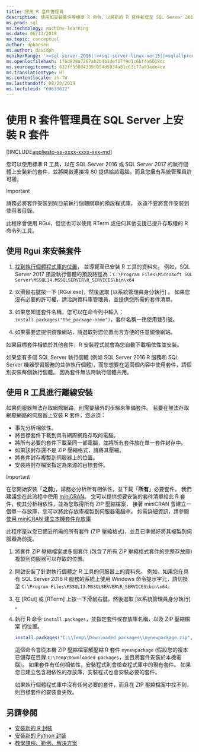 ```yaml
---
title: 使用 R 套件管理員
description: 使用如安裝套件等標準 R 命令，以將新的 R 套件新增至 SQL Server 2016 R Services 或 SQL Server Machine Learning Services (資料庫內)。
ms.prod: sql
ms.technology: machine-learning
ms.date: 06/13/2019
ms.topic: conceptual
author: dphansen
ms.author: davidph
monikerRange: '>=sql-server-2016||>=sql-server-linux-ver15||=sqlallproducts-allversions'
ms.openlocfilehash: 1f6d828a7267ab2b4b1def17f9d1c6bf4a6018dc
ms.sourcegitcommit: 632ff55084339f054d5934a81c63c77a93ede4ce
ms.translationtype: HT
ms.contentlocale: zh-TW
ms.lasthandoff: 08/20/2019
ms.locfileid: "69633612"
---
```

# <a name="use-r-package-managers-to-install-r-packages-on-sql-server"></a>使用 R 套件管理員在 SQL Server 上安裝 R 套件
[!INCLUDE[appliesto-ss-xxxx-xxxx-xxx-md](../../includes/appliesto-ss-xxxx-xxxx-xxx-md.md)]

您可以使用標準 R 工具，以在 SQL Server 2016 或 SQL Server 2017 的執行個體上安裝新的套件，並將開啟連接埠 80 提供給該電腦，而且您擁有系統管理員許可權。

> [!IMPORTANT] 
> 請務必將套件安裝到與目前執行個體關聯的預設程式庫， 永遠不要將套件安裝到使用者目錄。

此程序會使用 RGui，但您也可以使用 RTerm 或任何其他支援已提升存取權的 R 命令列工具。

## <a name="install-a-package-using-rgui"></a>使用 Rgui 來安裝套件

1. [找到執行個體程式庫的位置](../package-management/r-package-information.md)， 並導覽至已安裝 R 工具的資料夾。 例如，SQL Server 2017 預設執行個體的預設路徑為：`C:\Program Files\Microsoft SQL Server\MSSQL14.MSSQLSERVER\R_SERVICES\bin\x64`

1. 以滑鼠右鍵按一下 [RGui.exe]，然後選取 [以系統管理員身分執行]  。 如果您沒有必要的許可權，請洽詢資料庫管理員，並提供您所需的套件清單。

1. 如果您知道套件名稱，您可以在命令列中輸入：`install.packages("the_package-name")`，套件名稱一律使用雙引號。

1. 如果需要您提供鏡像網站，請選取對您位置而言方便的任意鏡像網站。

如果目標套件相依於其他套件，R 安裝程式就會為您自動下載相依性並安裝。

如果您有多個 SQL Server 執行個體 (例如 SQL Server 2016 R 服務和 SQL Server 機器學習服務的並排執行個體)，而您想要在這兩個內容中使用套件，請個別安裝每個執行個體。 因為套件無法跨執行個體共用。

## <a name = "bkmk_offlineInstall"></a> 使用 R 工具進行離線安裝

如果伺服器無法存取網際網路，則需要額外的步驟來準備套件。 若要在無法存取網際網路的伺服器上安裝 R 套件，您必須：

+ 事先分析相依性。
+ 將目標套件下載到具有網際網路存取的電腦。
+ 將所有必要的套件下載至同一部電腦，並將所有套件放在單一套件封存中。
+ 如果該封存還不是 ZIP 壓縮格式，請將其壓縮。
+ 將套件封存複製到伺服器上的位置。
+ 安裝將封存檔案指定為來源的目標套件。

> [!IMPORTANT] 
>  在您開始安裝「**之前**」，請務必分析所有相依性，並下載「**所有**」必要套件。 我們建議您在此流程中使用 [miniCRAN](https://mran.microsoft.com/package/miniCRAN)。 您可以提供想要安裝的套件清單給此 R 套件，使其分析相依性，並為您取得所有 ZIP 壓縮檔案， 接著 miniCRAN 會建立一個單一存放庫，您可以將此存放庫複製到伺服器電腦中。 如需詳細資訊，請參閱[使用 miniCRAN 建立本機套件存放庫](create-a-local-package-repository-using-minicran.md)

此程序是以您已備妥所需的所有套件 (ZIP 壓縮格式)，並且已準備好將其複製到伺服器為前提。

1. 將套件 ZIP 壓縮檔案或多個套件 (包含了所有 ZIP 壓縮格式套件的完整存放庫) 複製到伺服器可以存取的位置。

2. 開啟安裝了針對執行個體之 R 工具的伺服器上的資料夾。 例如，如果您在具有 SQL Server 2016 R 服務的系統上使用 Windows 命令提示字元，請切換至 `C:\Program Files\MSSQL13.MSSQLSERVER\R_SERVICES\bin\x64`。

3. 在 [RGui] 或 [RTerm] 上按一下滑鼠右鍵，然後選取 [以系統管理員身分執行]  。

4. 執行 R 命令 `install.packages`，並指定套件或存放庫名稱，以及 ZIP 壓縮檔案 的位置。

    ```R
    install.packages("C:\\Temp\\Downloaded packages\\mynewpackage.zip", repos=NULL)
    ```

    這個命令會從本機 ZIP 壓縮檔案解壓縮 R 套件 `mynewpackage` (假設您的複本已儲存在目錄 `C:\Temp\Downloaded packages`，並且將套件安裝於本機電腦)。 如果套件有任何相依性，安裝程式則會檢查程式庫中的現有套件。 如果您已建立包含相依性的存放庫，安裝程式也會安裝必要的套件。

    如果執行個體程式庫中沒有任何必要的套件，而且在 ZIP 壓縮檔案中找不到，則目標套件的安裝會失敗。

## <a name="see-also"></a>另請參閱

+ [安裝新的 R 封裝](install-additional-r-packages-on-sql-server.md)
+ [安裝新的 Python 封裝](../python/install-additional-python-packages-on-sql-server.md)
+ [教學課程、範例、解決方案](../tutorials/machine-learning-services-tutorials.md)

